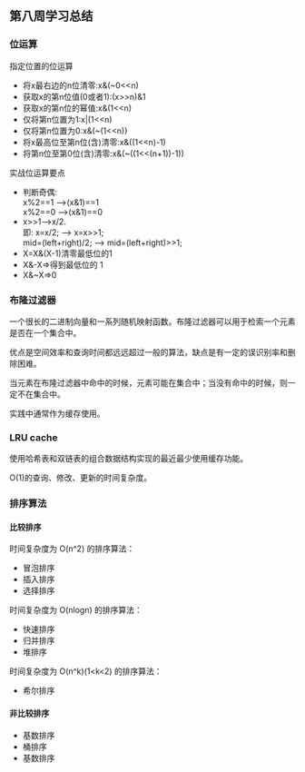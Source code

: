 ## 第八周学习总结


### 位运算

指定位置的位运算

- 将x最右边的n位清零:x&(~0<<n)
- 获取x的第n位值(0或者1):(x>>n)&1
- 获取x的第n位的幂值:x&(1<<n)
- 仅将第n位置为1:x|(1<<n)
- 仅将第n位置为0:x&(~(1<<n))
- 将x最高位至第n位(含)清零:x&((1<<n)-1)
- 将第n位至第0位(含)清零:x&(~((1<<(n+1))-1))

实战位运算要点

- 判断奇偶:  
    x%2==1 —>(x&1)==1  
    x%2==0 —>(x&1)==0
- x>>1—>x/2.  
    即: x=x/2; —> x=x>>1;  
    mid=(left+right)/2; —> mid=(left+right)>>1;
- X=X&(X-1)清零最低位的1
- X&-X=>得到最低位的 1
- X&~X=>0


### 布隆过滤器

一个很长的二进制向量和一系列随机映射函数。布隆过滤器可以用于检索一个元素是否在一个集合中。  

优点是空间效率和查询时间都远远超过一般的算法，缺点是有一定的误识别率和删除困难。

当元素在布隆过滤器中命中的时候，元素可能在集合中；当没有命中的时候，则一定不在集合中。

实践中通常作为缓存使用。


### LRU cache

使用哈希表和双链表的组合数据结构实现的最近最少使用缓存功能。

O(1)的查询、修改、更新的时间复杂度。


### 排序算法

#### 比较排序

时间复杂度为 O(n^2) 的排序算法：
- 冒泡排序
- 插入排序
- 选择排序

时间复杂度为 O(nlogn) 的排序算法：
- 快速排序
- 归并排序
- 堆排序

时间复杂度为 O(n^k)(1<k<2) 的排序算法：
- 希尔排序

#### 非比较排序
- 基数排序
- 桶排序
- 基数排序
